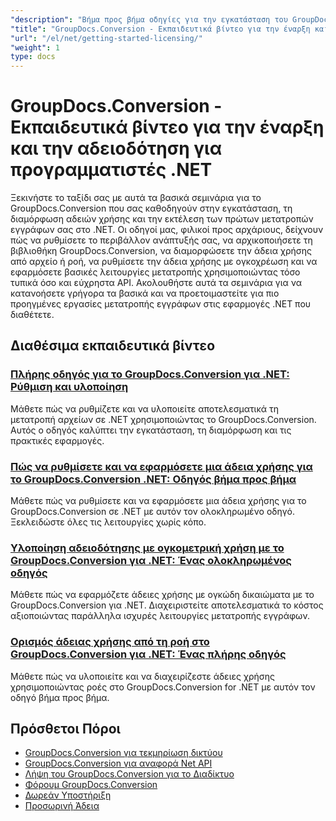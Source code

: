 ```yaml
---
"description": "Βήμα προς βήμα οδηγίες για την εγκατάσταση του GroupDocs.Conversion, τη ρύθμιση αδειών χρήσης και τη δημιουργία της πρώτης σας μετατροπής εγγράφων σε εφαρμογές .NET."
"title": "GroupDocs.Conversion - Εκπαιδευτικά βίντεο για την έναρξη και την αδειοδότηση για προγραμματιστές .NET"
"url": "/el/net/getting-started-licensing/"
"weight": 1
type: docs
---
```

# GroupDocs.Conversion - Εκπαιδευτικά βίντεο για την έναρξη και την αδειοδότηση για προγραμματιστές .NET

Ξεκινήστε το ταξίδι σας με αυτά τα βασικά σεμινάρια για το GroupDocs.Conversion που σας καθοδηγούν στην εγκατάσταση, τη διαμόρφωση αδειών χρήσης και την εκτέλεση των πρώτων μετατροπών εγγράφων σας στο .NET. Οι οδηγοί μας, φιλικοί προς αρχάριους, δείχνουν πώς να ρυθμίσετε το περιβάλλον ανάπτυξής σας, να αρχικοποιήσετε τη βιβλιοθήκη GroupDocs.Conversion, να διαμορφώσετε την άδεια χρήσης από αρχείο ή ροή, να ρυθμίσετε την άδεια χρήσης με ογκοχρέωση και να εφαρμόσετε βασικές λειτουργίες μετατροπής χρησιμοποιώντας τόσο τυπικά όσο και εύχρηστα API. Ακολουθήστε αυτά τα σεμινάρια για να κατανοήσετε γρήγορα τα βασικά και να προετοιμαστείτε για πιο προηγμένες εργασίες μετατροπής εγγράφων στις εφαρμογές .NET που διαθέτετε.

## Διαθέσιμα εκπαιδευτικά βίντεο

### [Πλήρης οδηγός για το GroupDocs.Conversion για .NET: Ρύθμιση και υλοποίηση](./groupdocs-conversion-net-setup-guide/)
Μάθετε πώς να ρυθμίζετε και να υλοποιείτε αποτελεσματικά τη μετατροπή αρχείων σε .NET χρησιμοποιώντας το GroupDocs.Conversion. Αυτός ο οδηγός καλύπτει την εγκατάσταση, τη διαμόρφωση και τις πρακτικές εφαρμογές.

### [Πώς να ρυθμίσετε και να εφαρμόσετε μια άδεια χρήσης για το GroupDocs.Conversion .NET: Οδηγός βήμα προς βήμα](./groupdocs-conversion-net-license-setup/)
Μάθετε πώς να ρυθμίσετε και να εφαρμόσετε μια άδεια χρήσης για το GroupDocs.Conversion σε .NET με αυτόν τον ολοκληρωμένο οδηγό. Ξεκλειδώστε όλες τις λειτουργίες χωρίς κόπο.

### [Υλοποίηση αδειοδότησης με ογκομετρική χρήση με το GroupDocs.Conversion για .NET: Ένας ολοκληρωμένος οδηγός](./metered-licensing-groupdocs-conversion-dotnet/)
Μάθετε πώς να εφαρμόζετε άδειες χρήσης με ογκώδη δικαιώματα με το GroupDocs.Conversion για .NET. Διαχειριστείτε αποτελεσματικά το κόστος αξιοποιώντας παράλληλα ισχυρές λειτουργίες μετατροπής εγγράφων.

### [Ορισμός άδειας χρήσης από τη ροή στο GroupDocs.Conversion για .NET: Ένας πλήρης οδηγός](./groupdocs-conversion-net-set-license-stream/)
Μάθετε πώς να υλοποιείτε και να διαχειρίζεστε άδειες χρήσης χρησιμοποιώντας ροές στο GroupDocs.Conversion for .NET με αυτόν τον οδηγό βήμα προς βήμα.

## Πρόσθετοι Πόροι

- [GroupDocs.Conversion για τεκμηρίωση δικτύου](https://docs.groupdocs.com/conversion/net/)
- [GroupDocs.Conversion για αναφορά Net API](https://reference.groupdocs.com/conversion/net/)
- [Λήψη του GroupDocs.Conversion για το Διαδίκτυο](https://releases.groupdocs.com/conversion/net/)
- [Φόρουμ GroupDocs.Conversion](https://forum.groupdocs.com/c/conversion)
- [Δωρεάν Υποστήριξη](https://forum.groupdocs.com/)
- [Προσωρινή Άδεια](https://purchase.groupdocs.com/temporary-license/)